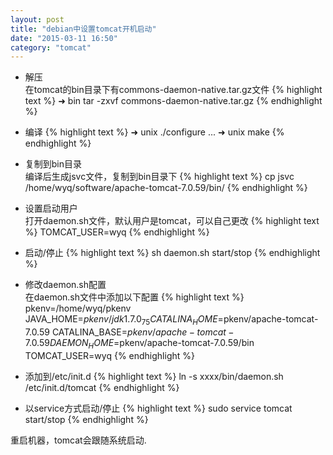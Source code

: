 ```yaml
---
layout: post
title: "debian中设置tomcat开机启动"
date: "2015-03-11 16:50"
category: "tomcat"
--- 
```


* 解压  
在tomcat的bin目录下有commons-daemon-native.tar.gz文件
{% highlight text %}
➜  bin  tar -zxvf commons-daemon-native.tar.gz
{% endhighlight %}

* 编译
{% highlight text %}
➜  unix  ./configure 
...
➜  unix  make
{% endhighlight %}

* 复制到bin目录  
编译后生成jsvc文件，复制到bin目录下
{% highlight text %}
cp jsvc /home/wyq/software/apache-tomcat-7.0.59/bin/
{% endhighlight %}

* 设置启动用户  
打开daemon.sh文件，默认用户是tomcat，可以自己更改
{% highlight text %}
TOMCAT_USER=wyq
{% endhighlight %}

* 启动/停止
{% highlight text %}
sh daemon.sh start/stop
{% endhighlight %}

* 修改daemon.sh配置  
在daemon.sh文件中添加以下配置
{% highlight text %}
pkenv=/home/wyq/pkenv
JAVA_HOME=$pkenv/jdk1.7.0_75
CATALINA_HOME=$pkenv/apache-tomcat-7.0.59
CATALINA_BASE=$pkenv/apache-tomcat-7.0.59
DAEMON_HOME=$pkenv/apache-tomcat-7.0.59/bin
TOMCAT_USER=wyq
{% endhighlight %}

* 添加到/etc/init.d
{% highlight text %}
ln -s xxxx/bin/daemon.sh /etc/init.d/tomcat
{% endhighlight %}

* 以service方式启动/停止
{% highlight text %}
sudo service tomcat start/stop
{% endhighlight %}

重启机器，tomcat会跟随系统启动.


